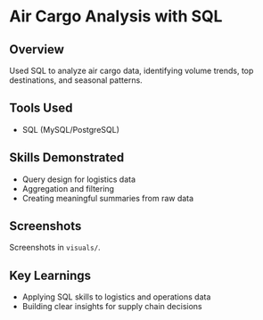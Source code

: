 # Air Cargo Analysis with SQL

## Overview
Used SQL to analyze air cargo data, identifying volume trends, top destinations, and seasonal patterns.

## Tools Used
- SQL (MySQL/PostgreSQL)

## Skills Demonstrated
- Query design for logistics data
- Aggregation and filtering
- Creating meaningful summaries from raw data

## Screenshots
Screenshots in `visuals/`.

## Key Learnings
- Applying SQL skills to logistics and operations data
- Building clear insights for supply chain decisions